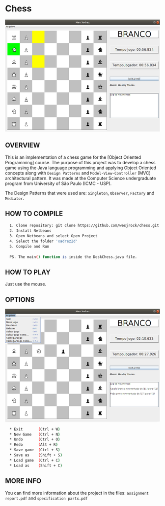 # Chess

![Screenshot 1](img/img1.png)

OVERVIEW
--------------------------------------------------
This is an implementation of a chess game for the [Object Oriented Programming] course. The purpose of this project was to develop a chess game using the Java language programming and applying Object Oriented concepts along with `Design Patterns` and `Model-View-Controller` (MVC) architectural pattern. It was made at the Computer Science undergraduate program from University of São Paulo (ICMC - USP).

The Design Patterns that were used are: `Singleton`, `Observer`, `Factory` and `Mediator`.

HOW TO COMPILE
--------------------------------------------------

```bash
  1. Clone repository: git clone https://github.com/wesjrock/chess.git
  2. Install Netbeans 
  3. Open Netbeans and select Open Project
  4. Select the folder 'xadrez2d'
  5. Compile and Run
  
  PS. The main() function is inside the DeskChess.java file.
```

HOW TO PLAY
--------------------------------------------------
Just use the mouse.

OPTIONS
--------------------------------------------------
![Screenshot 2](img/img2.png)
```bash
  * Exit       (Ctrl + W)
  * New Game   (Ctrl + N)
  * Undo       (Ctrl + O)
  * Redo       (Alt + R)
  * Save game  (Ctrl + S)
  * Save as    (Shift + S)
  * Load game  (Ctrl + C)
  * Load as    (Shift + C)
```

MORE INFO
--------------------------------------------------

You can find more information about the project in the files: `assignment report.pdf` and `specification partx.pdf`
